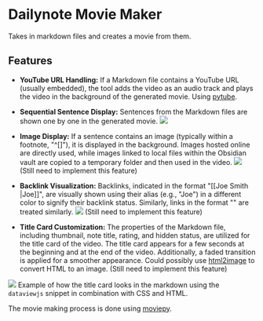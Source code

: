 # Dailynote Movie Maker

Takes in markdown files and creates a movie from them.

## Features

- **YouTube URL Handling:** If a Markdown file contains a YouTube URL (usually embedded), the tool adds the video as an audio track and plays the video in the background of the generated movie. Using [pytube](https://pytube.io/en/latest/).

- **Sequential Sentence Display:** Sentences from the Markdown files are shown one by one in the generated movie.
  ![](https://i.imgur.com/3rHbCaj.png)

- **Image Display:** If a sentence contains an image (typically within a footnote, "^[]"), it is displayed in the background. Images hosted online are directly used, while images linked to local files within the Obsidian vault are copied to a temporary folder and then used in the video.
  ![](https://i.imgur.com/131HV6k.png)
  (Still need to implement this feature)

- **Backlink Visualization:** Backlinks, indicated in the format "[[Joe Smith |Joe]]", are visually shown using their alias (e.g., "Joe") in a different color to signify their backlink status. Similarly, links in the format "[](url)" are treated similarly.
  ![](https://i.imgur.com/gz3v8jK.png)
  (Still need to implement this feature)

- **Title Card Customization:** The properties of the Markdown file, including thumbnail, note title, rating, and hidden status, are utilized for the title card of the video. The title card appears for a few seconds at the beginning and at the end of the video. Additionally, a faded transition is applied for a smoother appearance. Could possibly use [html2image](https://pypi.org/project/html2image/) to convert HTML to an image.
  (Still need to implement this feature)

![](https://i.imgur.com/n2Gcpzf.png)
Example of how the title card looks in the markdown using the `dataviewjs` snippet in combination with CSS and HTML.

The movie making process is done using [moviepy](https://pypi.org/project/moviepy/).
